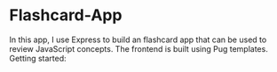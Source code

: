 # Flashcard-App
In this app, I use Express to build an flashcard app that can be used to review JavaScript concepts.
The frontend is built using Pug templates.
Getting started:


